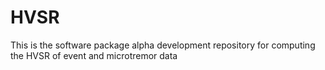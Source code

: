 # HVSR
This is the software package alpha development repository for computing the HVSR of event and microtremor data
